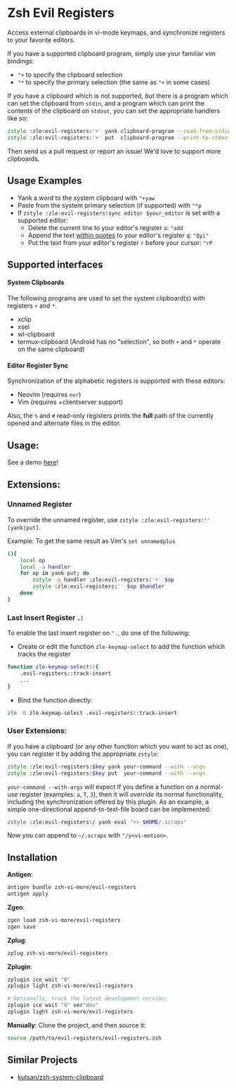 # Zsh Evil Registers
Access external clipboards in vi-mode keymaps,
and synchronize registers to your favorite editors.

If you have a supported clipboard program, simply use your familiar vim bindings:
- `"+` to specify the clipboard selection
- `"*` to specify the primary selection (the same as `"+` in some cases)

If you have a clipboard which is not supported,
_but_ there is a program which can set the clipboard from `stdin`,
and a program which can print the contents of the clipboard on `stdout`,
you can set the appropriate handlers like so:
```zsh
zstyle :zle:evil-registers:'+' yank clipboard-program --read-from-stdin
zstyle :zle:evil-registers:'+' put  clipboard-program --print-to-stdout
```

Then send us a pull request or report an issue!
We'd love to support more clipboards.

## Usage Examples

- Yank a word to the system clipboard with `"+yaw`
- Paste from the system primary selection (if supported) with `"*p`
- If `zstyle :zle:evil-registers:sync editor $your_editor` is set with a supported editor:
  - Delete the current line to your editor's register `a`: `"add`
  - Append the text [within quotes](https://github.com/zsh-vi-more/vi-motions) to your editor's register `q`: `"Qyi"`
  - Put the text from your editor's register `r` before your cursor: `"rP`

## Supported interfaces

#### System Clipboards

The following programs are used to set the system clipboard(s)
with registers `+` and `*`.

- xclip
- xsel
- wl-clipboard
- termux-clipboard (Android has no "selection", so both `+` and `*` operate on the same clipboard)

#### Editor Register Sync

Synchronization of the alphabetic registers is supported with these editors:

- Neovim (requires `nvr`)
- Vim (requires +clientserver support)

Also, the `%` and `#` read-only registers prints
the **full** path of the currently opened
and alternate files in the editor.

## Usage:

See a demo [here](https://asciinema.org/a/q0N73xBvkYDBhBjR8DmD5F78w)!

## Extensions:

### Unnamed Register

To override the unnamed register,
use `zstyle :zle:evil-registers:'' [yank|put]`.

Example: To get the same result as Vim's `set unnamedplus`

```zsh
(){
	local op
	local -a handler
	for op in yank put; do
		zstyle -g handler :zle:evil-registers:'+' $op
		zstyle :zle:evil-registers:'' $op $handler
	done
}
```

### Last Insert Register `.`:

To enable the last insert register on `".`,
do one of the following:

- Create or edit the function `zle-keymap-select`
to add the function which tracks the register

```zsh
function zle-keymap-select(){ 
	.evil-registers::track-insert
	...
}
```

- Bind the function directly:

```zsh
zle -N zle-keymap-select .evil-registers::track-insert
```

### User Extensions:

If you have a clipboard (or any other function which you want to act as one),
you can register it by adding the appropriate `zstyle`:

```zsh
zstyle :zle:evil-registers:$key yank your-command --with --args
zstyle :zle:evil-registers:$key put  your-command --with --args
```

`your-command --with-args` will expect 
If you define a function on a normal-use register (examples: `a`, `T`, `3`),
then it will *override* its normal functionality, including the synchronization offered by this plugin.
As an example, a simple one-directional append-to-text-file board can be implemented:

```zsh
zstyle :zle:evil-registers:/ yank eval ">> $HOME/.scraps"
```
Now you can append to `~/.scraps` with `"/y<vi-motion>`.

## Installation

**Antigen**:
```zsh
antigen bundle zsh-vi-more/evil-registers
antigen apply
```

**Zgen**:
```zsh
zgen load zsh-vi-more/evil-registers
zgen save
```


**Zplug**:
```zsh
zplug zsh-vi-more/evil-registers
```

**Zplugin**:
```zsh
zplugin ice wait "0"
zplugin light zsh-vi-more/evil-registers

# Optionally, track the latest development version:
zplugin ice wait "0" ver"dev"
zplugin light zsh-vi-more/evil-registers
```

**Manually**: Clone the project, and then source it:
```zsh
source /path/to/evil-registers/evil-registers.zsh
```

## Similar Projects

- [kutsan/zsh-system-clipboard](https://github.com/kutsan/zsh-system-clipboard)
